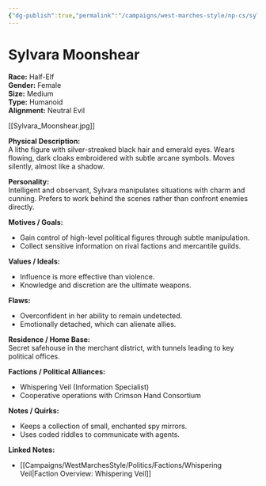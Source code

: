 ```yaml
---
{"dg-publish":true,"permalink":"/campaigns/west-marches-style/np-cs/sylvara-moonshear/"}
---
```



# Sylvara Moonshear

**Race:** Half-Elf  
**Gender:** Female  
**Size:** Medium  
**Type:** Humanoid  
**Alignment:** Neutral Evil

[[Sylvara_Moonshear.jpg]]

**Physical Description:**  
A lithe figure with silver-streaked black hair and emerald eyes. Wears flowing, dark cloaks embroidered with subtle arcane symbols. Moves silently, almost like a shadow.

**Personality:**  
Intelligent and observant, Sylvara manipulates situations with charm and cunning. Prefers to work behind the scenes rather than confront enemies directly.

**Motives / Goals:**

- Gain control of high-level political figures through subtle manipulation.  
- Collect sensitive information on rival factions and mercantile guilds.

**Values / Ideals:**

- Influence is more effective than violence.  
- Knowledge and discretion are the ultimate weapons.

**Flaws:**

- Overconfident in her ability to remain undetected.  
- Emotionally detached, which can alienate allies.

**Residence / Home Base:**  
Secret safehouse in the merchant district, with tunnels leading to key political offices.

**Factions / Political Alliances:**

- Whispering Veil (Information Specialist)  
- Cooperative operations with Crimson Hand Consortium

**Notes / Quirks:**

- Keeps a collection of small, enchanted spy mirrors.  
- Uses coded riddles to communicate with agents.

**Linked Notes:**

- [[Campaigns/WestMarchesStyle/Politics/Factions/Whispering Veil\|Faction Overview: Whispering Veil]]

